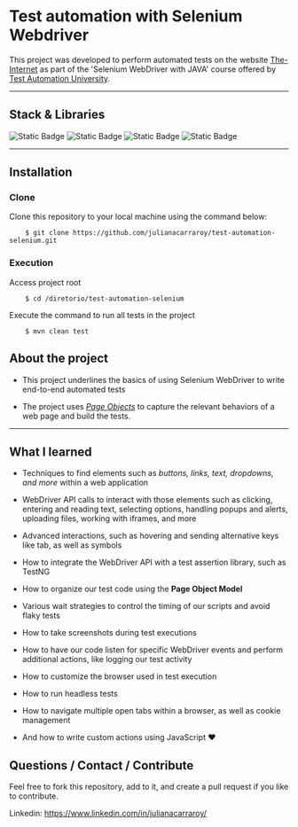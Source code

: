 # Test automation with Selenium Webdriver

This project was developed to perform automated tests on the website [The-Internet](https://the-internet.herokuapp.com/) 
as part of the 'Selenium WebDriver with JAVA' course offered by [Test Automation University](https://testautomationu.applitools.com/learningpaths.html).

---


## Stack & Libraries

![Static Badge](https://img.shields.io/badge/Selenium-green)
![Static Badge](https://img.shields.io/badge/TestNG-red)
![Static Badge](https://img.shields.io/badge/Java-orange)
![Static Badge](https://img.shields.io/badge/Maven-blue)


--- 

## Installation
### Clone

Clone this repository to your local machine using the command below:
```
	$ git clone https://github.com/julianacarraroy/test-automation-selenium.git
```


### Execution

Access project root

```
	$ cd /diretorio/test-automation-selenium
```
Execute the command to run all tests in the project

```
	$ mvn clean test
```


## About the project

- This project underlines the basics of using Selenium WebDriver to write end-to-end automated tests

-  The project uses [*Page Objects*](https://www.selenium.dev/documentation/test_practices/encouraged/page_object_models/) to capture the relevant behaviors of a web page and build the tests.

---


## What I learned

- Techniques to find elements such as _buttons, links, text, dropdowns, and more_ within a web application


- WebDriver API calls to interact with those elements such as clicking, entering and reading text, selecting options, handling popups and alerts, uploading files, working with iframes, and more


- Advanced interactions, such as hovering and sending alternative keys like tab, as well as symbols


- How to integrate the WebDriver API with a test assertion library, such as TestNG


- How to organize our test code using the **Page Object Model**


- Various wait strategies to control the timing of our scripts and avoid flaky tests


- How to take screenshots during test executions


- How to have our code listen for specific WebDriver events and perform additional actions, like logging our test activity


- How to customize the browser used in test execution


- How to run headless tests


- How to navigate multiple open tabs within a browser, as well as cookie management


- And how to write custom actions using JavaScript
        ❤️


## Questions / Contact / Contribute

Feel free to fork this repository, add to it, and create a pull request if you like to contribute.

Linkedin: https://www.linkedin.com/in/julianacarraroy/